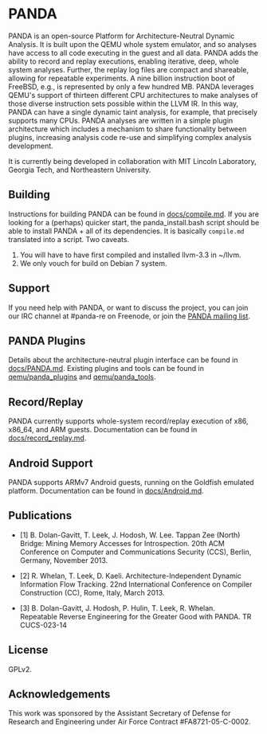 PANDA
====
PANDA is an open-source Platform for Architecture-Neutral Dynamic Analysis. It is built upon the QEMU whole system emulator, and so analyses have access to all code executing in the guest and all data. PANDA adds the ability to record and replay executions, enabling iterative, deep, whole system analyses. Further, the replay log files are compact and shareable, allowing for repeatable experiments. A nine billion instruction boot of FreeBSD, e.g., is represented by only a few hundred MB. PANDA leverages QEMU's support of thirteen different CPU architectures to make analyses of those diverse instruction sets possible within the LLVM IR. In this way, PANDA can have a single dynamic taint analysis, for example, that precisely supports many CPUs. PANDA analyses are written in a simple plugin architecture which includes a mechanism to share functionality between plugins, increasing analysis code re-use and simplifying complex analysis development. 

It is currently being developed in collaboration with MIT Lincoln
Laboratory, Georgia Tech, and Northeastern University.

Building
----
Instructions for building PANDA can be found in [docs/compile.md](docs/compile.md).
If you are looking for a (perhaps) quicker start, the panda_install.bash script should
be able to install PANDA + all of its dependencies.
It is basically `compile.md` translated into a script.
Two caveats.  
1. You will have to have first compiled and installed llvm-3.3 in ~/llvm.
2. We only vouch for build on Debian 7 system. 

Support
----
If you need help with PANDA, or want to discuss the project, you can join our IRC channel at #panda-re on Freenode, or join the [PANDA mailing list](http://mailman.mit.edu/mailman/listinfo/panda-users).

PANDA Plugins
----
Details about the architecture-neutral plugin interface can be
found in [docs/PANDA.md](docs/PANDA.md).
Existing plugins and tools can be found in
[qemu/panda\_plugins](qemu/panda_plugins) and
[qemu/panda\_tools](qemu/panda_tools).

Record/Replay
----
PANDA currently supports whole-system record/replay execution of x86, x86\_64,
and ARM guests.
Documentation can be found in [docs/record\_replay.md](docs/record_replay.md).

Android Support
----
PANDA supports ARMv7 Android guests, running on the Goldfish emulated platform.
Documentation can be found in [docs/Android.md](docs/Android.md).

Publications
----
* [1] B. Dolan-Gavitt, T. Leek, J. Hodosh, W. Lee.  Tappan Zee (North) Bridge:
Mining Memory Accesses for Introspection. 20th ACM Conference on Computer and
Communications Security (CCS), Berlin, Germany, November 2013.

* [2] R. Whelan, T. Leek, D. Kaeli.  Architecture-Independent Dynamic
Information Flow Tracking. 22nd International Conference on Compiler
Construction (CC), Rome, Italy, March 2013.

* [3] B. Dolan-Gavitt, J. Hodosh, P. Hulin, T. Leek, R. Whelan.  
Repeatable Reverse Engineering for the Greater Good with PANDA.
TR CUCS-023-14

License
----
GPLv2.

Acknowledgements
----
This work was sponsored by the Assistant Secretary of Defense for Research and
Engineering under Air Force Contract #FA8721-05-C-0002.

